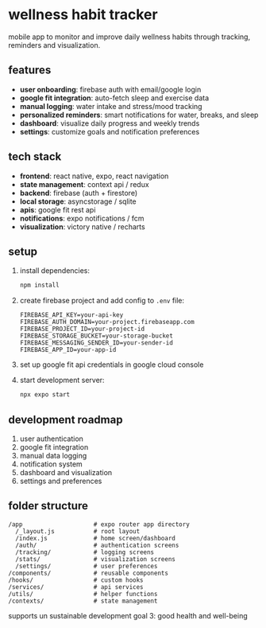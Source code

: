 # wellness habit tracker

mobile app to monitor and improve daily wellness habits through tracking, reminders and visualization.

## features

- **user onboarding**: firebase auth with email/google login
- **google fit integration**: auto-fetch sleep and exercise data
- **manual logging**: water intake and stress/mood tracking
- **personalized reminders**: smart notifications for water, breaks, and sleep
- **dashboard**: visualize daily progress and weekly trends
- **settings**: customize goals and notification preferences

## tech stack

- **frontend**: react native, expo, react navigation
- **state management**: context api / redux
- **backend**: firebase (auth + firestore)
- **local storage**: asyncstorage / sqlite
- **apis**: google fit rest api
- **notifications**: expo notifications / fcm
- **visualization**: victory native / recharts

## setup

1. install dependencies:
   ```bash
   npm install
   ```

2. create firebase project and add config to `.env` file:
   ```
   FIREBASE_API_KEY=your-api-key
   FIREBASE_AUTH_DOMAIN=your-project.firebaseapp.com
   FIREBASE_PROJECT_ID=your-project-id
   FIREBASE_STORAGE_BUCKET=your-storage-bucket
   FIREBASE_MESSAGING_SENDER_ID=your-sender-id
   FIREBASE_APP_ID=your-app-id
   ```

3. set up google fit api credentials in google cloud console

4. start development server:
   ```bash
   npx expo start
   ```

## development roadmap

1. user authentication
2. google fit integration
3. manual data logging
4. notification system
5. dashboard and visualization
6. settings and preferences

## folder structure

```
/app                    # expo router app directory
  /_layout.js           # root layout
  /index.js             # home screen/dashboard
  /auth/                # authentication screens
  /tracking/            # logging screens
  /stats/               # visualization screens
  /settings/            # user preferences
/components/            # reusable components
/hooks/                 # custom hooks
/services/              # api services
/utils/                 # helper functions
/contexts/              # state management
```

supports un sustainable development goal 3: good health and well-being
